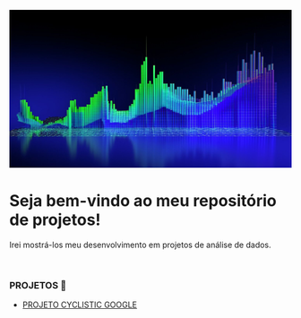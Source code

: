 ![](imagem/analytics.png)

# Seja bem-vindo ao meu repositório de projetos!

Irei mostrá-los meu desenvolvimento em projetos de análise de dados.

<br>

###  PROJETOS 📑

- [PROJETO CYCLISTIC GOOGLE](https://github.com/EVERmathias/projetos_portifolio/blob/main/projetos/projeto01/README.md)





